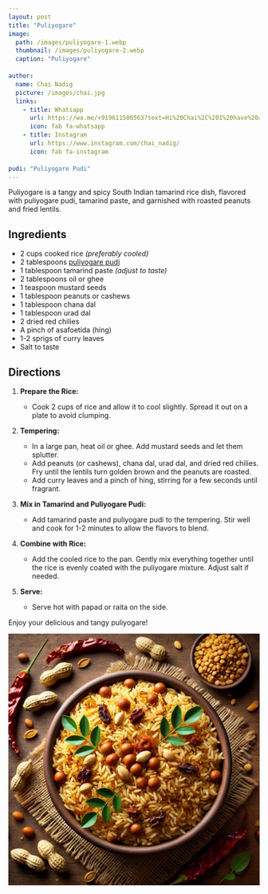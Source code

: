 ```yaml
---
layout: post
title: "Puliyogare"
image:
  path: /images/puliyogare-1.webp
  thumbnail: /images/puliyogare-2.webp
  caption: "Puliyogare"

author:
  name: Chai Nadig
  picture: /images/chai.jpg
  links:
    - title: Whatsapp
      url: https://wa.me/+919611506563?text=Hi%20Chai%2C%20I%20have%20a%20quick%20question%20about%20your%20Puliyogare%20recipe
      icon: fab fa-whatsapp
    - title: Instagram
      url: https://www.instagram.com/chai_nadig/
      icon: fab fa-instagram

pudi: "Puliyogare Pudi"
---
```


Puliyogare is a tangy and spicy South Indian tamarind rice dish, flavored with puliyogare pudi, tamarind paste, and garnished with roasted peanuts and fried lentils.

## Ingredients

- 2 cups cooked rice _(preferably cooled)_
- 2 tablespoons [puliyogare pudi](/pudi/puliyogare-pudi)
- 1 tablespoon tamarind paste _(adjust to taste)_
- 2 tablespoons oil or ghee
- 1 teaspoon mustard seeds
- 1 tablespoon peanuts or cashews
- 1 tablespoon chana dal
- 1 tablespoon urad dal
- 2 dried red chilies
- A pinch of asafoetida (hing)
- 1-2 sprigs of curry leaves
- Salt to taste

## Directions

1. **Prepare the Rice:**

   - Cook 2 cups of rice and allow it to cool slightly. Spread it out on a plate to avoid clumping.

2. **Tempering:**

   - In a large pan, heat oil or ghee. Add mustard seeds and let them splutter.
   - Add peanuts (or cashews), chana dal, urad dal, and dried red chilies. Fry until the lentils turn golden brown and the peanuts are roasted.
   - Add curry leaves and a pinch of hing, stirring for a few seconds until fragrant.

3. **Mix in Tamarind and Puliyogare Pudi:**

   - Add tamarind paste and puliyogare pudi to the tempering. Stir well and cook for 1-2 minutes to allow the flavors to blend.

4. **Combine with Rice:**

   - Add the cooled rice to the pan. Gently mix everything together until the rice is evenly coated with the puliyogare mixture. Adjust salt if needed.

5. **Serve:**
   - Serve hot with papad or raita on the side.

Enjoy your delicious and tangy puliyogare!

<img src="/images/puliyogare-2.webp">
